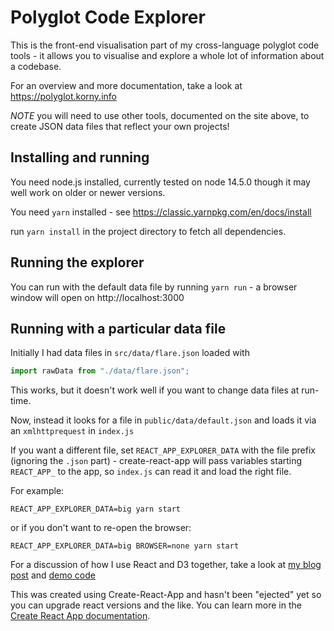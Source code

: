 # Polyglot Code Explorer

This is the front-end visualisation part of my cross-language polyglot code tools - it allows you to visualise and explore a whole lot of information about a codebase.

For an overview and more documentation, take a look at <https://polyglot.korny.info>

*NOTE* you will need to use other tools, documented on the site above, to create JSON data files that reflect your own projects!

## Installing and running

You need node.js installed, currently tested on node 14.5.0 though it may well work on older or newer versions.

You need `yarn` installed - see <https://classic.yarnpkg.com/en/docs/install>

run `yarn install` in the project directory to fetch all dependencies.

## Running the explorer

You can run with the default data file by running `yarn run` - a browser window will open on http://localhost:3000

## Running with a particular data file

Initially I had data files in `src/data/flare.json` loaded with

```js
import rawData from "./data/flare.json";
```

This works, but it doesn't work well if you want to change data files at run-time.

Now, instead it looks for a file in `public/data/default.json` and loads it via an `xmlhttprequest` in `index.js`

If you want a different file, set `REACT_APP_EXPLORER_DATA` with the file prefix (ignoring the `.json` part) - create-react-app
will pass variables starting `REACT_APP_` to the app, so `index.js` can read it and load the right file.

For example:

```shell script
REACT_APP_EXPLORER_DATA=big yarn start
```

or if you don't want to re-open the browser:
```shell script
REACT_APP_EXPLORER_DATA=big BROWSER=none yarn start
```

For a discussion of how I use React and D3 together, take a look at [my blog post](https://blog.korny.info/2020/07/19/better-d3-with-react.html) and [demo code](https://github.com/kornysietsma/d3-react-demo)


This was created using Create-React-App and hasn't been "ejected" yet so you can upgrade react versions and the like.  You can learn more in the [Create React App documentation](https://facebook.github.io/create-react-app/docs/getting-started).
